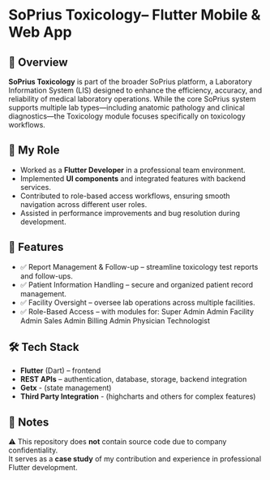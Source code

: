 # SoPrius Toxicology– Flutter Mobile & Web App

## 📖 Overview
**SoPrius Toxicology** is part of the broader SoPrius platform, a Laboratory Information System (LIS) designed to enhance the efficiency, accuracy, and reliability of medical laboratory operations. While the core SoPrius system supports multiple lab types—including anatomic pathology and clinical diagnostics—the Toxicology module focuses specifically on toxicology workflows.

## 🎯 My Role
- Worked as a **Flutter Developer** in a professional team environment.
- Implemented **UI components** and integrated features with backend services.
- Contributed to role-based access workflows, ensuring smooth navigation across different user roles.
- Assisted in performance improvements and bug resolution during development.


## 🚀 Features
- ✅ Report Management & Follow-up – streamline toxicology test reports and follow-ups.  
- ✅ Patient Information Handling – secure and organized patient record management. 
- ✅ Facility Oversight – oversee lab operations across multiple facilities. 
- ✅ Role-Based Access – with modules for:
   Super Admin
   Admin
   Facility Admin
   Sales Admin
   Billing Admin
   Physician
   Technologist

## 🛠 Tech Stack
- **Flutter** (Dart) – frontend  
- **REST APIs** – authentication, database, storage, backend integration
- **Getx** - (state management)
- **Third Party Integration** - (highcharts and others for complex features)  
 

## 📌 Notes
⚠️ This repository does **not** contain source code due to company confidentiality.  
It serves as a **case study** of my contribution and experience in professional Flutter development.
